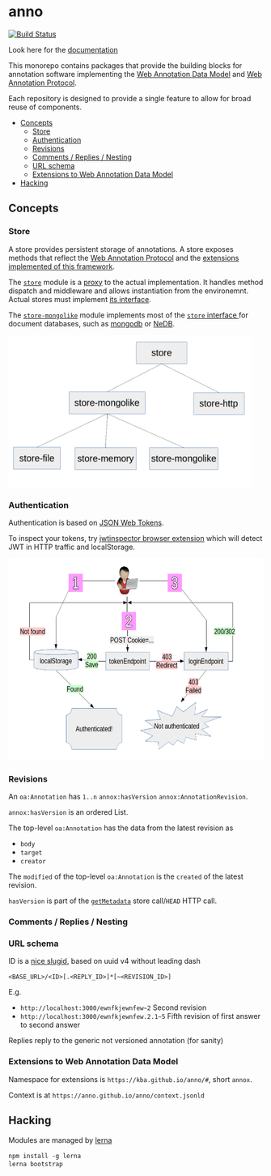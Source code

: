 # anno

[![Build Status](https://travis-ci.org/kba/anno-common.svg?branch=master)](https://travis-ci.org/kba/anno-common)

Look here for the [documentation](https://kba.github.io/anno-common)

This monorepo contains packages that provide the building blocks for annotation
software implementing the [Web Annotation Data
Model](http://www.w3.org/TR/annotation-model/) and [Web Annotation
Protocol](http://www.w3.org/TR/annotation-protocol/).

Each repository is designed to provide a single feature to allow for broad
reuse of components.

<!-- BEGIN-MARKDOWN-TOC -->
* [Concepts](#concepts)
	* [Store](#store)
	* [Authentication](#authentication)
	* [Revisions](#revisions)
	* [Comments / Replies / Nesting](#comments--replies--nesting)
	* [URL schema](#url-schema)
	* [Extensions to Web Annotation Data Model](#extensions-to-web-annotation-data-model)
* [Hacking](#hacking)

<!-- END-MARKDOWN-TOC -->

## Concepts

### Store

A store provides persistent storage of annotations. A store exposes methods
that reflect the [Web Annotation
Protocol](http://www.w3.org/TR/annotation-protocol/) and the [extensions
implemented of this framework](#extensions-to-web-annotation-data-model).

The [`store`](./anno-store) module is a
[proxy](https://en.wikipedia.org/wiki/Proxy_pattern) to the actual
implementation. It handles method dispatch and middleware and allows
instantiation from the environemnt. Actual stores must implement [its
interface](./store/README.md#interface).

The [`store-mongolike`](./anno-store-mongolike) module implements most of the
[`store` interface ](./anno-store/README.md#interface) for document databases,
such as [mongodb](https://mongodb.com) or
[NeDB](https://github.com/louischatriot/nedb).

<img src="./doc/assets/img/store-hierarchy.png" height="300" title="Hierarchy of stores"/>



### Authentication

Authentication is based on [JSON Web Tokens](https://jwt.io/).

To inspect your tokens, try [jwtinspector browser
extension](https://www.jwtinspector.io/#) which will detect JWT in HTTP traffic
and localStorage.

<img src="./doc/assets/img/authentication.png" height="400" title="Authentication flow"/>

### Revisions

An `oa:Annotation` has `1..n` `annox:hasVersion` `annox:AnnotationRevision`.

`annox:hasVersion` is an ordered List.

The top-level `oa:Annotation` has the data from the latest revision as

* `body`
* `target`
* `creator`

The `modified` of the top-level `oa:Annotation` is the `created` of the latest
revision.

`hasVersion` is part of the
[`getMetadata`](https://github.com/kba/anno/tree/master/anno-store/#getmetadata)
store call/`HEAD` HTTP call.

### Comments / Replies / Nesting

### URL schema

ID is a [nice slugid](https://www.npmjs.com/package/slugid), based on uuid v4
without leading dash

```
<BASE_URL>/<ID>[.<REPLY_ID>]*[~<REVISION_ID>]
```

E.g.

* `http://localhost:3000/ewnfkjewnfew~2` Second revision
* `http://localhost:3000/ewnfkjewnfew.2.1~5` Fifth revision of first answer to second answer

Replies reply to the generic not versioned annotation (for sanity)

### Extensions to Web Annotation Data Model

Namespace for extensions is `https://kba.github.io/anno/#`, short `annox`.

Context is at `https://anno.github.io/anno/context.jsonld`

## Hacking

Modules are managed by [lerna](https://github.com/lerna/lerna)

```
npm install -g lerna
lerna bootstrap
```

